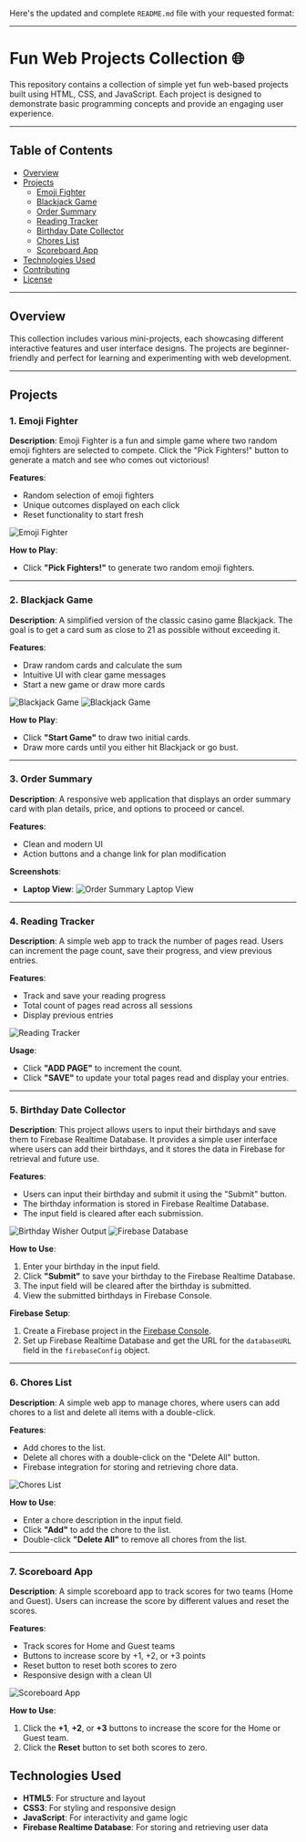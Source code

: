 Here's the updated and complete `README.md` file with your requested format:

---

# Fun Web Projects Collection 🌐

This repository contains a collection of simple yet fun web-based projects built using HTML, CSS, and JavaScript. Each project is designed to demonstrate basic programming concepts and provide an engaging user experience.

---

## Table of Contents
- [Overview](#overview)
- [Projects](#projects)
  - [Emoji Fighter](#emoji-fighter)
  - [Blackjack Game](#blackjack-game)
  - [Order Summary](#order-summary)
  - [Reading Tracker](#reading-tracker)
  - [Birthday Date Collector](#birthday-date-collector)
  - [Chores List](#chores-list)
  - [Scoreboard App](#scoreboard-app)
- [Technologies Used](#technologies-used)
- [Contributing](#contributing)
- [License](#license)

---

## Overview
This collection includes various mini-projects, each showcasing different interactive features and user interface designs. The projects are beginner-friendly and perfect for learning and experimenting with web development.

---

## Projects

### 1. Emoji Fighter
**Description**: Emoji Fighter is a fun and simple game where two random emoji fighters are selected to compete. Click the "Pick Fighters!" button to generate a match and see who comes out victorious!

**Features**:
- Random selection of emoji fighters
- Unique outcomes displayed on each click
- Reset functionality to start fresh

![Emoji Fighter](Screenshots/EmojiFighter2.png)

**How to Play**:
- Click **"Pick Fighters!"** to generate two random emoji fighters.

---

### 2. Blackjack Game
**Description**: A simplified version of the classic casino game Blackjack. The goal is to get a card sum as close to 21 as possible without exceeding it.

**Features**:
- Draw random cards and calculate the sum
- Intuitive UI with clear game messages
- Start a new game or draw more cards

![Blackjack Game](Screenshots/BlackJacks1.png)
![Blackjack Game](Screenshots/BlackJacks2.png)

**How to Play**:
- Click **"Start Game"** to draw two initial cards.
- Draw more cards until you either hit Blackjack or go bust.

---

### 3. Order Summary
**Description**: A responsive web application that displays an order summary card with plan details, price, and options to proceed or cancel.

**Features**:
- Clean and modern UI
- Action buttons and a change link for plan modification

**Screenshots**:
- **Laptop View**:
  ![Order Summary Laptop View](Screenshots/OrderSummary1.png)

---

### 4. Reading Tracker
**Description**: A simple web app to track the number of pages read. Users can increment the page count, save their progress, and view previous entries.

**Features**:
- Track and save your reading progress
- Total count of pages read across all sessions
- Display previous entries

![Reading Tracker](Screenshots/PageCounter.png)

**Usage**:
- Click **"ADD PAGE"** to increment the count.
- Click **"SAVE"** to update your total pages read and display your entries.

---

### 5. Birthday Date Collector
**Description**: This project allows users to input their birthdays and save them to Firebase Realtime Database. It provides a simple user interface where users can add their birthdays, and it stores the data in Firebase for retrieval and future use.

**Features**:
- Users can input their birthday and submit it using the "Submit" button.
- The birthday information is stored in Firebase Realtime Database.
- The input field is cleared after each submission.

![Birthday Wisher Output](Screenshots/BirthdayDateCollector1.png)
![Firebase Database](Screenshots/BirthdayDateCollector2.png)

**How to Use**:
1. Enter your birthday in the input field.
2. Click **"Submit"** to save your birthday to the Firebase Realtime Database.
3. The input field will be cleared after the birthday is submitted.
4. View the submitted birthdays in Firebase Console.

**Firebase Setup**:
1. Create a Firebase project in the [Firebase Console](https://console.firebase.google.com/).
2. Set up Firebase Realtime Database and get the URL for the `databaseURL` field in the `firebaseConfig` object.

---

### 6. Chores List
**Description**: A simple web app to manage chores, where users can add chores to a list and delete all items with a double-click.

**Features**:
- Add chores to the list.
- Delete all chores with a double-click on the "Delete All" button.
- Firebase integration for storing and retrieving chore data.

![Chores List](Screenshots/ChoresList.png)

**How to Use**:
- Enter a chore description in the input field.
- Click **"Add"** to add the chore to the list.
- Double-click **"Delete All"** to remove all chores from the list.

---

### 7. Scoreboard App
**Description**: A simple scoreboard app to track scores for two teams (Home and Guest). Users can increase the score by different values and reset the scores.

**Features**:
- Track scores for Home and Guest teams
- Buttons to increase score by +1, +2, or +3 points
- Reset button to reset both scores to zero
- Responsive design with a clean UI

![Scoreboard App](Screenshots/ScoreboardApp.png)

**How to Use**:
1. Click the **+1**, **+2**, or **+3** buttons to increase the score for the Home or Guest team.
2. Click the **Reset** button to set both scores to zero.

## Technologies Used
- **HTML5**: For structure and layout
- **CSS3**: For styling and responsive design
- **JavaScript**: For interactivity and game logic
- **Firebase Realtime Database**: For storing and retrieving user data
